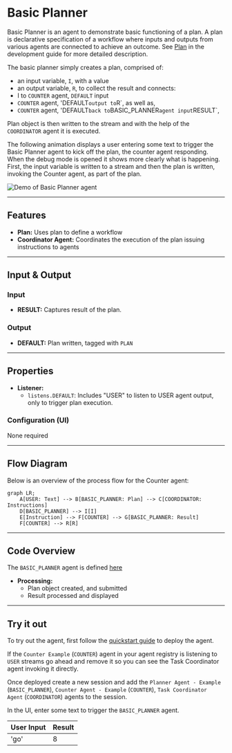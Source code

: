 # Basic Planner

Basic Planner is an agent to demonstrate basic functioning of a plan. A plan is declarative specification of a workflow where inputs and outputs from various agents are connected to achieve an outcome. See [Plan](https://github.com/megagonlabs/blue/tree/v0.9/agents) in the development guide for more detailed description.

The basic planner simply creates a plan, comprised of:
* an input variable, `I`, with a value
* an output variable, `R`, to collect the result
and connects:
* I to `COUNTER` agent, `DEFAULT` input
* `COUNTER` agent, 'DEFAULT` output to `R`, as well as,
* `COUNTER` agent, 'DEFAULT` back to `BASIC_PLANNER` agent input `RESULT`,
  
Plan object is then written to the stream and with the help of the `COORDINATOR` agent it is executed.

The following animation displays a user entering some text to trigger the Basic Planner agent to kick off the plan, the counter agent responding.
When the debug mode is opened it shows more clearly what is happening. First, the input variable is written to a stream and then the plan is written, invoking the Counter agent, as part of the plan.

![Demo of Basic Planner agent](/docs/images/basic_planner.gif)

---

## Features

- **Plan:** Uses plan to define a workflow
- **Coordinator Agent:** Coordinates the execution of the plan issuing instructions to agents
  
---

## Input & Output

### Input

- **RESULT:** Captures result of the plan.

### Output

- **DEFAULT:** Plan written, tagged with `PLAN`

---

## Properties

- **Listener:**
  - `listens.DEFAULT`: Includes "USER" to listen to USER agent output, only to trigger plan execution.

### Configuration (UI)

None required

---

## Flow Diagram

Below is an overview of the process flow for the Counter agent:

```mermaid
graph LR;
    A[USER: Text] --> B[BASIC_PLANNER: Plan] --> C[COORDINATOR: Instructions]
    D[BASIC_PLANNER] --> I[I]
    E[Instruction] --> F[COUNTER] --> G[BASIC_PLANNER: Result]
    F[COUNTER] --> R[R]
```

---

## Code Overview

The `BASIC_PLANNER` agent is defined [here](https://github.com/megagonlabs/blue-examples/blob/v0.9/agents/basic_planer/src/basic_planner_agent.py)

- **Processing:**
  - Plan object created, and submitted
  - Result processed and displayed

---

## Try it out

To try out the agent, first follow the [quickstart guide](https://github.com/megagonlabs/blue/blob/v0.9/QUICK-START.md) to deploy the agent.

If the `Counter Example` (`COUNTER`) agent in your agent registry is listening to `USER` streams go ahead and remove it so you can see the Task Coordinator agent invoking it directly. 

Once deployed create a new session and add the `Planner Agent - Example` (`BASIC_PLANNER`), `Counter Agent - Example` (`COUNTER`), `Task Coordinator Agent` (`COORDINATOR`) agents to the session. 

In the UI, enter some text to trigger the `BASIC_PLANNER` agent.

| **User Input** | **Result** |
|--------------------------------|---------|
| 'go' | 8 |

